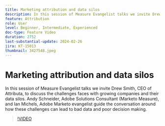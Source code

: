 ```yaml
---
title: Marketing attribution and data silos
description: In this session of Measure Evangelist talks we invite Drew Smith, CEO of Attributa, to discuss the challenges faces with growing companies and their data silos. Andy Schneider, Adobe Solutions Consultant (Marketo Measure), and Ian Michels, Adobe Marketo evangelist guide the conversation around how these challenges can lead to bad data and poor decision making.
feature: Attribution
role: User
level: Beginner, Intermediate, Experienced
doc-type: Feature Video
duration: 2752
last-substantial-update: 2024-02-26
jira: KT-15013
thumbnail: 3427548.jpeg
---
```


# Marketing attribution and data silos

In this session of Measure Evangelist talks we invite Drew Smith, CEO of Attributa, to discuss the challenges faces with growing companies and their data silos. Andy Schneider, Adobe Solutions Consultant (Marketo Measure), and Ian Michels, Adobe Marketo evangelist guide the conversation around how these challenges can lead to bad data and poor decision making.

>[!VIDEO](https://video.tv.adobe.com/v/3427548/?learn=on)
